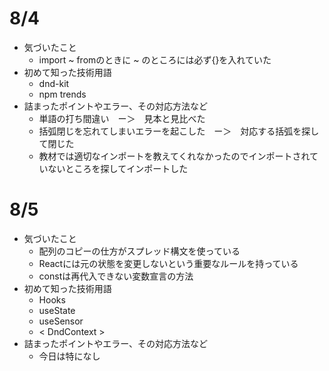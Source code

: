 # 8/4
* 気づいたこと
    * import ~ fromのときに ~ のところには必ず{}を入れていた
* 初めて知った技術用語
    * dnd-kit
    * npm trends
* 詰まったポイントやエラー、その対応方法など
    * 単語の打ち間違い　ー＞　見本と見比べた
    * 括弧閉じを忘れてしまいエラーを起こした　ー＞　対応する括弧を探して閉じた
    * 教材では適切なインポートを教えてくれなかったのでインポートされていないところを探してインポートした

# 8/5
* 気づいたこと
    * 配列のコピーの仕方がスプレッド構文を使っている
    * Reactには元の状態を変更しないという重要なルールを持っている
    * constは再代入できない変数宣言の方法
* 初めて知った技術用語
    * Hooks
    * useState
    * useSensor
    * < DndContext >
* 詰まったポイントやエラー、その対応方法など
    * 今日は特になし


